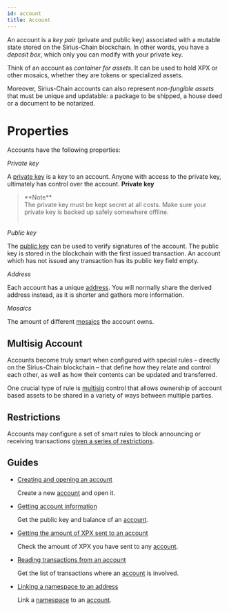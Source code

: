 ```yaml
---
id: account
title: Account
---
```


An account is a *key pair* (private and public key) associated with a mutable state stored on the Sirius-Chain blockchain. In other words, you have a *deposit box*, which only you can modify with your private key.

Think of an account as *container for assets*. It can be used to hold XPX or other mosaics, whether they are tokens or specialized assets.

Moreover, Sirius-Chain accounts can also represent *non-fungible assets* that must be unique and updatable: a package to be shipped, a house deed or a document to be notarized.

# Properties

Accounts have the following properties:

*Private key*

A [private key](../protocol/cryptography.md#private-and-public-key) is a key to an account. Anyone with access to the private key, ultimately has control over the account. **Private key** <br>

>  <div class="info">
> **Note** <br>
>    The private key must be kept secret at all costs. Make sure your private key is backed up safely somewhere offline.
> </div><br>

*Public key*

The [public key](../protocol/cryptography.md#private-and-public-key) can be used to verify signatures of the account. The public key is stored in the blockchain with the first issued transaction. An account which has not issued any transaction has its public key field empty.

*Address*

Each account has a unique [address](../protocol/cryptography.md#address). You will normally share the derived address instead, as it is shorter and gathers more information.

*Mosaics*

The amount of different [mosaics](./mosaic.md) the account owns.

## Multisig Account

Accounts become truly smart when configured with special rules – directly on the Sirius-Chain blockchain – that define how they relate and control each other, as well as how their contents can be updated and transferred.

One crucial type of rule is [multisig](./multisig-account.md) control that allows ownership of account based assets to be shared in a variety of ways between multiple parties.

## Restrictions
Accounts may configure a set of smart rules to block announcing or receiving transactions [given a series of restrictions](./account-restrictions.md).

## Guides

- [Creating and opening an account](../guides/account/creating-and-opening-an-account.md)

    Create a new [account](./account.md) and open it.

- [Getting account information](../guides/account/getting-account-information.md)

    Get the public key and balance of an [account](./account.md).

- [Getting the amount of XPX sent to an account](../guides/account/getting-the-amount-of-XPX-sent-to-an-account.md)

    Check the amount of XPX you have sent to any [account](./account.md).

- [Reading transactions from an account](../guides/account/reading-transactions-from-an-account.md)

    Get the list of transactions where an [account](./account.md) is involved.

- [Linking a namespace to an address](../guides/account/linking-namespace-to-account.md)

    Link a [namespace](./namespace.md) to an [account](./account.md).

